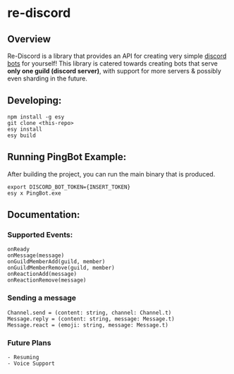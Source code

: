 # re-discord

## Overview

Re-Discord is a library that provides an API for creating very simple [discord bots](https://discord.com/developers/docs/intro) for yourself! This library is catered towards creating bots that serve **only one guild (discord server)**, with support for more servers & possibly even sharding in the future.

## Developing:

```
npm install -g esy
git clone <this-repo>
esy install
esy build
```

## Running PingBot Example:

After building the project, you can run the main binary that is produced.

```
export DISCORD_BOT_TOKEN={INSERT_TOKEN}
esy x PingBot.exe
```

## Documentation:

### Supported Events:

```
onReady
onMessage(message)
onGuildMemberAdd(guild, member)
onGuildMemberRemove(guild, member)
onReactionAdd(message)
onReactionRemove(message)
```

### Sending a message

```
Channel.send = (content: string, channel: Channel.t)
Message.reply = (content: string, message: Message.t)
Message.react = (emoji: string, message: Message.t)
```

### Future Plans

```
- Resuming
- Voice Support
```